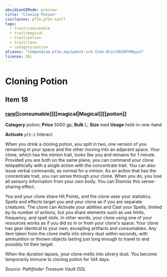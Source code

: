 ```yaml
---
obsidianUIMode: preview
title: "Cloning Potion"
cssclasses: pf2e,pf2e-spell
tags:
  - trait/consumable
  - trait/magical
  - trait/potion
  - trait/rare
  - category/potion
aliases: "Compendium.pf2e.equipment-srd.Item.6CzLtRHIBfhMpyv2"
license: OGL
---
```

# Cloning Potion
## Item 18
### [rare](rare.md "Rare Rarity Trait")[[consumable]][[magical|Magical]][[potion]]

**Category** potion; 
**Price** 5000 gp; 
**Bulk** L; **Size** med
**Usage** held-in-one-hand

**Activate** `pf2:1` Interact

When you drink a cloning potion, you split in two, one version of you remaining in your space and the other moving into an adjacent space. Your clone, which has the minion trait, looks like you and remains for 1 minute. Provided you are both on the same plane, you can command your clone telepathically with a single action with the concentrate trait. You can also issue verbal commands, as normal for a minion. As an action that has the concentrate trait, you can sense through your clone. When you do, you lose all sensory information from your own body. You can Dismiss this sense-sharing effect.

You and your clone share Hit Points, and the clone uses your statistics. Spells and effects target you and your clone as if you are separate creatures. The clone can Activate your abilities and Cast your Spells, limited by its number of actions, but you share elements such as use limits, frequency, and spell slots. In other words, your clone using one of your resources works as if you did so in or from your clone's space. Your clone has gear identical to your own, excepting artifacts and consumables. Any item taken from the clone melts into silvery dust within seconds, with ammunition or thrown objects lasting just long enough to travel to and possibly hit their target.

When the duration lapses, your clone melts into silvery dust. You become temporarily immune to cloning potion for 1d4 days.

*Source: Pathfinder Treasure Vault*
*OGL*